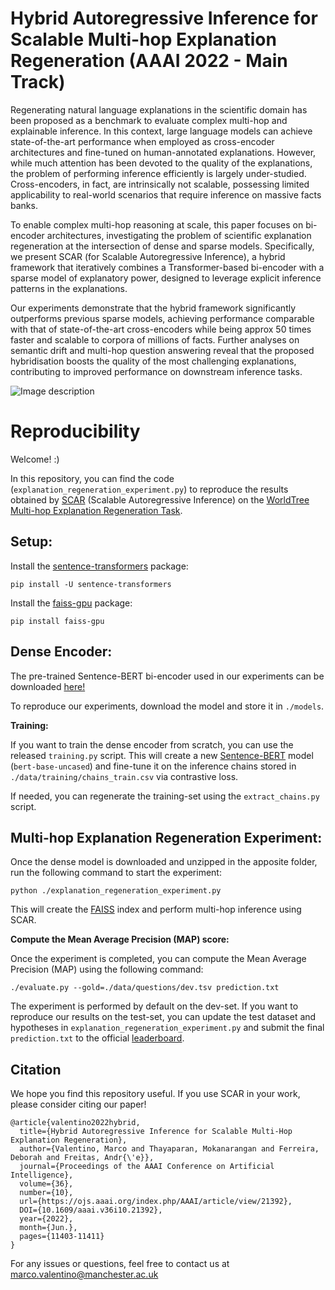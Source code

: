 # Hybrid Autoregressive Inference for Scalable Multi-hop Explanation Regeneration (AAAI 2022 - Main Track)

Regenerating natural language explanations in the scientific domain has been proposed as a benchmark to evaluate complex multi-hop and explainable inference. In this context, large language models can achieve state-of-the-art performance when employed as cross-encoder architectures and fine-tuned on human-annotated explanations. 
However, while much attention has been devoted to the quality of the explanations, the problem of performing inference efficiently is largely under-studied. Cross-encoders, in fact, are intrinsically not scalable, possessing limited applicability to real-world scenarios that require inference on massive facts banks.

To enable complex multi-hop reasoning at scale, this paper focuses on bi-encoder architectures, investigating the problem of scientific explanation regeneration at the intersection of dense and sparse models. Specifically, we present SCAR (for Scalable Autoregressive Inference), a hybrid framework that iteratively combines a Transformer-based bi-encoder with a sparse model of explanatory power, designed to leverage explicit inference patterns in the explanations. 

Our experiments demonstrate that the hybrid framework significantly outperforms previous sparse models, achieving performance comparable with that of state-of-the-art cross-encoders while being approx 50 times faster and scalable to corpora of millions of facts. Further analyses on semantic drift and multi-hop question answering reveal that the proposed hybridisation boosts the quality of the most challenging explanations, contributing to improved performance on downstream inference tasks.

![Image description](approach.png)

# Reproducibility

Welcome! :) 

In this repository, you can find the code (`explanation_regeneration_experiment.py`) to reproduce the results obtained by [SCAR](https://arxiv.org/abs/2107.11879) (Scalable Autoregressive Inference) on the [WorldTree Multi-hop Explanation Regeneration Task](https://github.com/umanlp/tg2019task).

## Setup:

Install the [sentence-transformers](https://www.sbert.net/) package:

`pip install -U sentence-transformers`

Install the [faiss-gpu](https://pypi.org/project/faiss-gpu/) package:

`pip install faiss-gpu`

## Dense Encoder:

The pre-trained Sentence-BERT bi-encoder used in our experiments can be downloaded [here!](https://drive.google.com/file/d/1iz38q8EIYZdO9U7mAMVz1qUprU8jmEwI/view?usp=sharing)

To reproduce our experiments, download the model and store it in `./models`.

**Training:**

If you want to train the dense encoder from scratch, you can use the released `training.py` script. This will create a new [Sentence-BERT](https://www.sbert.net/) model (`bert-base-uncased`) and fine-tune it on the inference chains stored in `./data/training/chains_train.csv` via contrastive loss.

If needed, you can regenerate the training-set using the `extract_chains.py` script.

## Multi-hop Explanation Regeneration Experiment:

Once the dense model is downloaded and unzipped in the apposite folder, run the following command to start the experiment:

`python ./explanation_regeneration_experiment.py`

This will create the [FAISS](https://faiss.ai/) index and perform multi-hop inference using SCAR.

**Compute the Mean Average Precision (MAP) score:** 

Once the experiment is completed, you can compute the Mean Average Precision (MAP) using the following command:

`./evaluate.py --gold=./data/questions/dev.tsv prediction.txt`

The experiment is performed by default on the dev-set. If you want to reproduce our results on the test-set, you can update the test dataset and hypotheses in `explanation_regeneration_experiment.py` and submit the final `prediction.txt` to the official [leaderboard](https://competitions.codalab.org/competitions/20150#results).

## Citation
We hope you find this repository useful. If you use SCAR in your work, please consider citing our paper!

```
@article{valentino2022hybrid, 
  title={Hybrid Autoregressive Inference for Scalable Multi-Hop Explanation Regeneration},
  author={Valentino, Marco and Thayaparan, Mokanarangan and Ferreira, Deborah and Freitas, Andr{\'e}},
  journal={Proceedings of the AAAI Conference on Artificial Intelligence},
  volume={36},
  number={10}, 
  url={https://ojs.aaai.org/index.php/AAAI/article/view/21392}, 
  DOI={10.1609/aaai.v36i10.21392},
  year={2022},
  month={Jun.}, 
  pages={11403-11411} 
}
```

For any issues or questions, feel free to contact us at marco.valentino@manchester.ac.uk
